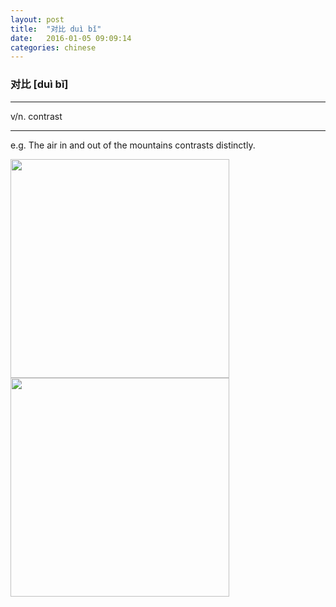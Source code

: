 ```yaml
---
layout: post
title:  "对比 duì bǐ"
date:   2016-01-05 09:09:14
categories: chinese
---
```

### 对比 [duì bǐ]
-----------

v/n. contrast

-----------

e.g. The air in and out of the mountains contrasts distinctly.


<img width='350' src="/wombats-learning/images/duibi_1.jpg"/>
<img width='350' src="/wombats-learning/images/duibi_2.jpg"/>
